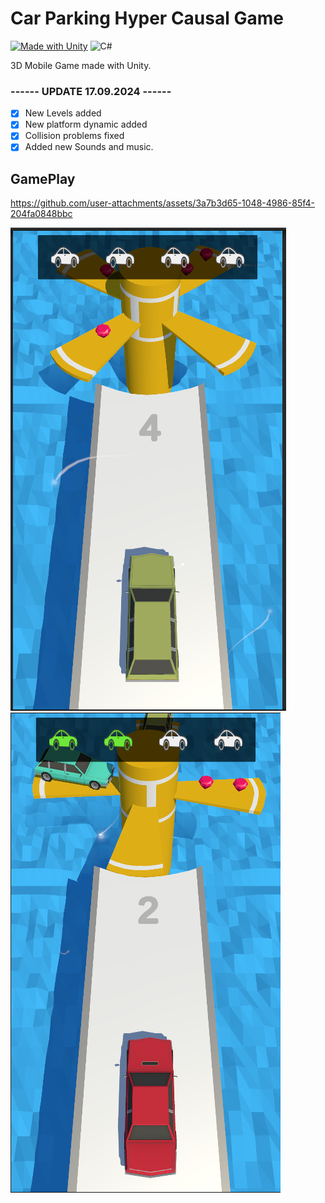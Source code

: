 # Car Parking Hyper Causal Game

[![Made with Unity](https://img.shields.io/badge/Made%20with-Unity-57b9d3.svg?style=for-the-badge&logo=unity)](https://unity3d.com)
![C#](https://img.shields.io/badge/c%23-%23239120.svg?style=for-the-badge&logo=csharp&logoColor=white)

3D Mobile Game made with Unity.

### ------ UPDATE 17.09.2024 ------

- [x] New Levels added
- [x] New platform dynamic added
- [x] Collision problems fixed
- [x] Added new Sounds and music.  

## GamePlay
https://github.com/user-attachments/assets/3a7b3d65-1048-4986-85f4-204fa0848bbc



![alt text](https://github.com/AliBacik/Car-Parking-Hyper-Causal-Game/blob/main/SS/1.PNG)
![alt text](https://github.com/AliBacik/Car-Parking-Hyper-Causal-Game/blob/main/SS/2.PNG)

